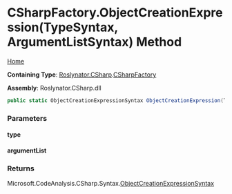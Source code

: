 # CSharpFactory\.ObjectCreationExpression\(TypeSyntax, ArgumentListSyntax\) Method <a name="_Top"></a>

[Home](../../../../README.md)

**Containing Type**: [Roslynator.CSharp](../../README.md#_Top)\.[CSharpFactory](../README.md#_Top)

**Assembly**: Roslynator\.CSharp\.dll

```csharp
public static ObjectCreationExpressionSyntax ObjectCreationExpression(TypeSyntax type, ArgumentListSyntax argumentList)
```

### Parameters

#### type

#### argumentList

### Returns

Microsoft\.CodeAnalysis\.CSharp\.Syntax\.[ObjectCreationExpressionSyntax](https://docs.microsoft.com/en-us/dotnet/api/microsoft.codeanalysis.csharp.syntax.objectcreationexpressionsyntax)

